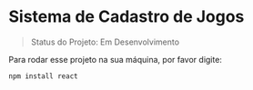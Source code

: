 <h1>Sistema de Cadastro de Jogos</h1>

>Status do Projeto: Em Desenvolvimento

Para rodar esse projeto na sua máquina, por favor digite:

```
npm install react
```
